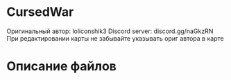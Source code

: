 # CursedWar
Оригинальный автор: loliconshik3
Discord server: discord.gg/naGkzRN
При редактировании карты не забывайте указывать ориг автора в карте
# Описание файлов
